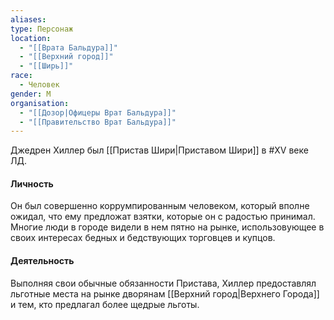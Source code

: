 ```yaml
---
aliases: 
type: Персонаж
location:
  - "[[Врата Бальдура]]"
  - "[[Верхний город]]"
  - "[[Ширь]]"
race:
  - Человек
gender: М
organisation:
  - "[[Дозор|Офицеры Врат Бальдура]]"
  - "[[Правительство Врат Бальдура]]"
---
```




Джедрен Хиллер был [[Пристав Шири|Приставом Шири]] в #XV веке ЛД.

#### Личность
Он был совершенно коррумпированным человеком, который вполне ожидал, что ему предложат взятки, которые он с радостью принимал. Многие люди в городе видели в нем пятно на рынке, использовующее в своих интересах бедных и бедствующих торговцев и купцов.

#### Деятельность
Выполняя свои обычные обязанности Пристава, Хиллер предоставлял льготные места на рынке дворянам [[Верхний город|Верхнего Города]] и тем, кто предлагал более щедрые льготы.
